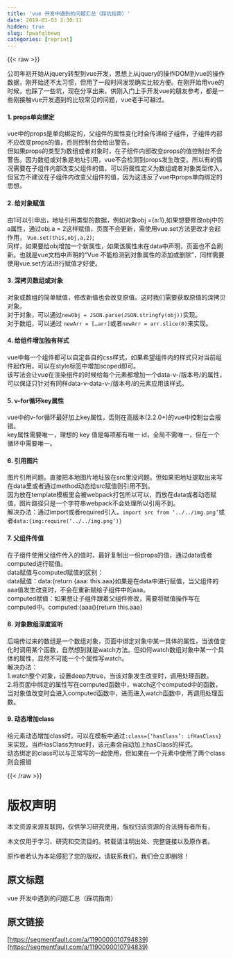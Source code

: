 ```yaml
---
title: 'vue 开发中遇到的问题汇总（踩坑指南）' 
date: 2019-01-03 2:30:11
hidden: true
slug: fpwafqlbewq
categories: [reprint]
---
```


{{< raw >}}

                    
<p>公司年初开始从jquery转型到vue开发，思想上从jquery的操作DOM到vue的操作数据，刚开始还不太习惯，但用了一段时间发现确实比较方便。在刚开始用vue的时候，也踩了一些坑，现在分享出来，供刚入门上手开发vue的朋友参考，都是一些刚接触vue开发遇到的比较常见的问题，vue老手可越过。</p>
<h4>1. props单向绑定</h4>
<p>vue中的props是单向绑定的，父组件的属性变化时会传递给子组件，子组件内部不应改变props的值，否则控制台会给出警告。<br>   但如果props的类型为数组或者对象时，在子组件内部改变props的值控制台不会警告。因为数组或对象是地址引用，vue不会检测到props发生改变。所以有的情况需要在子组件内部改变父组件的值，可以将属性定义为数组或者对象类型传入。<br>   但官方不建议在子组件内改变父组件的值，因为这违反了vue中props单向绑定的思想。</p>
<h4>2. 给对象赋值</h4>
<p>由1可以引申出，地址引用类型的数据，例如对象obj ={a:1},如果想要修改obj中的a属性，通过obj.a = 2这样赋值，页面不会更新，需使用vue.set方法更改才会起作用，    <code>Vue.set(this,obj,a,2)</code>;<br>   同样，如果要给obj增加一个新属性，如果该属性未在data中声明，页面也不会刷新。也就是vue文档中声明的“Vue 不能检测到对象属性的添加或删除”，同样需要使用vue.set方法进行赋值才好使。</p>
<h4>3. <strong>深拷贝数组或对象</strong>
</h4>
<p>对象或数组的简单赋值，修改新值也会改变原值。这时我们需要获取原值的深拷贝对象。<br>   对于对象，可以通过<code>newObj = JSON.parse(JSON.stringfy(obj))</code>实现。<br>   对于数组，可以通过 <code>newArr = […arr]</code>或者<code>newArr = arr.slice(0)</code>来实现。</p>
<h4>4. <strong>给组件增加独有样式</strong>
</h4>
<p>vue中每一个组件都可以自定各自的css样式，如果希望组件内的样式只对当前组件起作用，可以在style标签中增加scoped即可。<br>   该写法会让vue在渲染组件的时候给每个元素都增加一个data-v-/版本号/的属性，可以保证只针对有同样data-v-data-v-/版本号/的元素应用该样式。</p>
<h4>5. <strong>v-for循环key属性</strong>
</h4>
<p>vue中的v-for循环最好加上key属性，否则在高版本(2.2.0+)的vue中控制台会报错。<br>   key属性需要唯一，理想的 key 值是每项都有唯一 id，全局不需唯一，但在一个循环中需要唯一。</p>
<h4>6. <strong>引用图片</strong>
</h4>
<p>图片引用问题。直接把本地图片地址放在src里没问题。但如果把地址提取出来写在data里或者通过method动态给src赋值则引用不到。<br>   因为放在template模板里会被webpack打包所以可以，而放在data或者动态赋值，图片路径只是一个字符串webpack不会处理所以引用不到。<br>   解决办法：通过import或者required引入。<code>import src from ‘../../img.png’</code>或者<code>data:{img:require(‘../../img.png’)}</code></p>
<h4>7. <strong>父组件传值</strong>
</h4>
<p>在子组件使用父组件传入的值时，最好复制出一份props的值，通过data或者computed进行赋值。<br>   data赋值与computed赋值的区别：<br>   data赋值：data:{return {aaa: this.aaa}如果是在data中进行赋值，当父组件的aaa值发生改变时，不会在重新赋给子组件中的aaa。<br>   computed赋值：如果想让子组件跟着父组件修改，需要将赋值操作写在computed中。computed:{aaa(){return this.aaa}</p>
<h4>8. <strong>对象数组深度监听</strong>
</h4>
<p>后端传过来的数组是一个数组对象，页面中绑定对象中某一具体的属性，当该值变化时调用某个函数，自然想到就是watch方法。但如何watch数组对象中某一个具体的属性，显然不可能一个个属性写watch。<br>   解决办法：<br>   1.watch整个对象，设置deep为true，当该对象发生改变时，调用处理函数。<br>   2.将页面中绑定的属性写在computed函数中，watch这个computed中的函数，当对象值改变时会进入computed函数中，进而进入watch函数中，再调用处理函数。</p>
<h4>9. <strong>动态增加class</strong>
</h4>
<p>给元素动态增加class时，可以在模板中通过<code>:class={‘hasClass’: ifHasClass}</code>来实现，当ifHasClass为true时，该元素会自动加上hasClass的样式。<br>   动态绑定的class可以与正常写的一起使用<a class="‘aaa’"></a>，但如果在一个元素中使用了两个class则会报错</p>

                
{{< /raw >}}

# 版权声明
本文资源来源互联网，仅供学习研究使用，版权归该资源的合法拥有者所有，

本文仅用于学习、研究和交流目的。转载请注明出处、完整链接以及原作者。

原作者若认为本站侵犯了您的版权，请联系我们，我们会立即删除！

## 原文标题
vue 开发中遇到的问题汇总（踩坑指南）

## 原文链接
[https://segmentfault.com/a/1190000010794839](https://segmentfault.com/a/1190000010794839)

